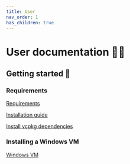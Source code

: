 ```yaml
---
title: User
nav_order: 1
has_children: true
---
```


# User documentation 🧑‍💻

## Getting started 🚀

### Requirements

[Requirements](requirements/requirements.md)

[Installation guide](requirements/installation_guide.md)

[Install vcpkg dependencies](requirements/install_vcpkg_dependencies.md)

### Installing a Windows VM

[Windows VM](setup_windows_vm/windows_vm.md)